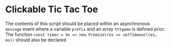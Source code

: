# Clickable Tic Tac Toe
The contents of this script should be placed within an asynchronous `message` event where a variable `prefix` and an array `tttgame` is defined prior.
The function `const timer = ms => new Promise(res => setTimeout(res, ms))` should also be declared 

